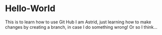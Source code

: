 # Hello-World
This is to learn how to use Git Hub
I am Astrid, just learning how to make changes by creating a branch, in case I do something wrong! Or so I think...
